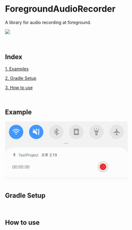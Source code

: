 # ForegroundAudioRecorder
A library for audio recording at foreground.

[![](https://jitpack.io/v/HyunJinNo/ForegroundAudioRecorder.svg)](https://jitpack.io/#HyunJinNo/ForegroundAudioRecorder)

<br/>

## Index

[1. Examples](#example)

[2. Gradle Setup](#gradle-setup)

[3. How to use](#how-to-use)

<br/>

## Example

<img src="screenshots/Screenshot1.png" height="200" />

<br/>

## Gradle Setup

<br/>

## How to use

<br/>
